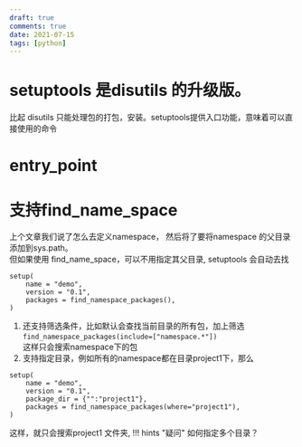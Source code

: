 ```yaml
---
draft: true
comments: true
date: 2021-07-15
tags: [python]
---
```


# setuptools 是disutils 的升级版。
比起 disutils 只能处理包的打包，安装。setuptools提供入口功能，意味着可以直接使用的命令

# entry_point
 
# 支持find_name_space
上个文章我们说了怎么去定义namespace， 然后将了要将namespace 的父目录添加到sys.path。  
但如果使用 find_name_space，可以不用指定其父目录, setuptools 会自动去找

```
setup(
    name = "demo",
    version = "0.1",
    packages = find_namespace_packages(),
)
```
1. 还支持筛选条件，比如默认会查找当前目录的所有包，加上筛选`find_namespace_packages(include=["namespace.*"])`  
这样只会搜索namespace下的包  
2. 支持指定目录，例如所有的namespace都在目录project1下，那么
```
setup(
    name = "demo",
    version = "0.1",
    package_dir = {"":"project1"},
    packages = find_namespace_packages(where="project1"),
)

```
这样，就只会搜索project1 文件夹, 
!!! hints "疑问"
	如何指定多个目录？
